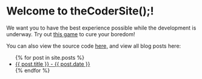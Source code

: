 # Welcome to theCoderSite();!
We want you to have the best experience possible while the development is underway. Try out [this game](https://www.scholastic.com/kids/games/webgames/coderdojo-nanonauts/) to cure your boredom!

You can also view the source code [here,](https://github.com/jojomoore2007/thecodersite/) and view all blog posts here:

<ul>
  {% for post in site.posts %}
    <li>
      <a href=".{{ post.url }}">{{ post.title }} - {{ post.date }}</a>
    </li>
  {% endfor %}
</ul>
